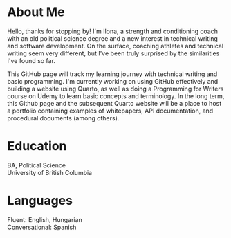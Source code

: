 # About Me

Hello, thanks for stopping by! I'm Ilona, a strength and conditioning coach with an old political science degree and a new interest in technical writing and software development. On the surface, coaching athletes and technical writing seem very different, but I've been truly surprised by the similarities I've found so far.

This GitHub page will track my learning journey with technical writing and basic programming. I'm currently working on using GitHub effectively and building a website using Quarto, as well as doing a Programming for Writers course on Udemy to learn basic concepts and terminology. In the long term, this Github page and the subsequent Quarto website will be a place to host a portfolio containing examples of whitepapers, API documentation, and procedural documents (among others). 

# Education

BA, Political Science  
University of British Columbia

# Languages

Fluent: English, Hungarian  
Conversational: Spanish
